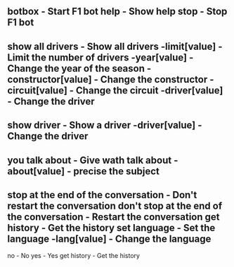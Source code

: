 botbox - Start F1 bot
help - Show help
stop - Stop F1 bot
--------------------------------------------------------------------------------------------------------
show all drivers - Show all drivers
    -limit[value] - Limit the number of drivers
    -year[value] - Change the year of the season
    -constructor[value] - Change the constructor
    -circuit[value] - Change the circuit
    -driver[value] - Change the driver
--------------------------------------------------------------------------------------------------------
show driver - Show a driver
    -driver[value] - Change the driver
--------------------------------------------------------------------------------------------------------
you talk about - Give wath talk about
    -about[value] - precise the subject
--------------------------------------------------------------------------------------------------------
stop at the end of the conversation - Don't restart the conversation
don't stop at the end of the conversation - Restart the conversation
get history - Get the history
set language - Set the language
    -lang[value] - Change the language
--------------------------------------------------------------------------------------------------------
no - No
yes - Yes
get history - Get the history

